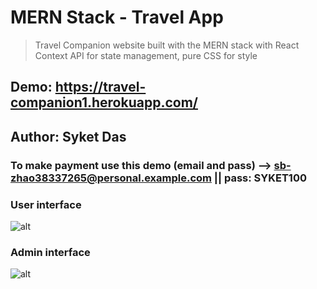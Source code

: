 # MERN Stack - Travel App

> Travel Companion website built with the MERN stack with React Context API for state management, pure CSS for style

## Demo: https://travel-companion1.herokuapp.com/

## Author: Syket Das

### To make payment use this demo (email and pass) --> sb-zhao38337265@personal.example.com || pass: SYKET100




### User interface

![alt](https://res.cloudinary.com/devatchannel/image/upload/v1599568147/test/1_pe9ism.png)

### Admin interface

![alt](https://res.cloudinary.com/devatchannel/image/upload/v1599568148/test/2_obw2r7.png)
